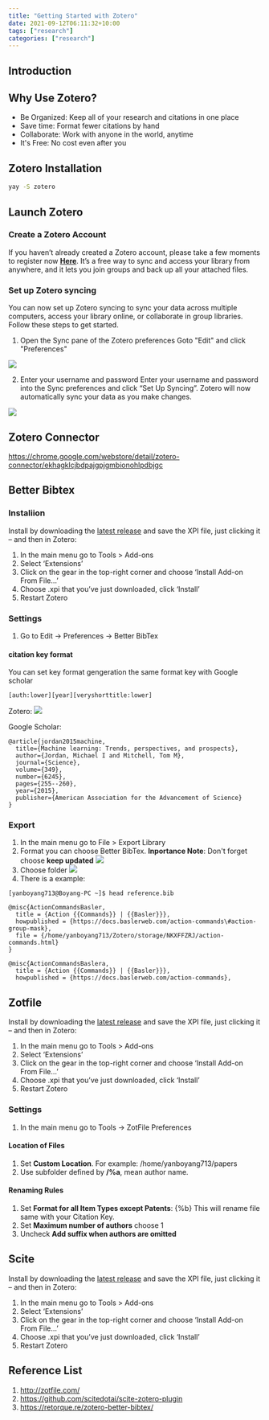 ```yaml
---
title: "Getting Started with Zotero"
date: 2021-09-12T06:11:32+10:00
tags: ["research"]
categories: ["research"]
---
```

## Introduction

## Why Use Zotero?
+ Be Organized: Keep all of your research and citations in one place
+ Save time: Format fewer citations by hand
+ Collaborate: Work with anyone in the world, anytime 
+ It's Free: No cost even after you

## Zotero Installation

```bash
yay -S zotero
```

## Launch Zotero

### Create a Zotero Account
If you haven’t already created a Zotero account, please take a few moments to register now [**Here**](https://www.zotero.org/user/register). It’s a free way to sync and access your library from anywhere, and it lets you join groups and back up all your attached files.

### Set up Zotero syncing
You can now set up Zotero syncing to sync your data across multiple computers, access your library online, or collaborate in group libraries. Follow these steps to get started.

1. Open the Sync pane of the Zotero preferences
Goto "Edit" and click "Preferences"

![](https://res.cloudinary.com/dkvj6mo4c/image/upload/v1618958146/zotero/Wed_Apr_21_08_33_25_AM_AEST_2021_yoifbp.png)

2. Enter your username and password
Enter your username and password into the Sync preferences and click “Set Up Syncing”. Zotero will now automatically sync your data as you make changes.

![](https://res.cloudinary.com/dkvj6mo4c/image/upload/v1618958273/zotero/Wed_Apr_21_08_37_31_AM_AEST_2021_on28w2.png)

## Zotero Connector
https://chrome.google.com/webstore/detail/zotero-connector/ekhagklcjbdpajgpjgmbionohlpdbjgc

## Better Bibtex

### Instaliion
Install by downloading the [latest release](https://github.com/retorquere/zotero-better-bibtex/releases/tag/v5.4.29) and save the XPI file, just clicking it – and then in Zotero:

1. In the main menu go to Tools > Add-ons
2. Select ‘Extensions’
3. Click on the gear in the top-right corner and choose ‘Install Add-on From File…’
4. Choose .xpi that you’ve just downloaded, click ‘Install’
5. Restart Zotero

### Settings
1. Go to Edit -> Preferences -> Better BibTex

#### citation key format
You can set key format gengeration the same format key with Google scholar
```file
[auth:lower][year][veryshorttitle:lower]
```

Zotero:
![](https://res.cloudinary.com/dkvj6mo4c/image/upload/v1631529034/zotero/citationKey_000_gnoo2l.png)

Google Scholar:
```file
@article{jordan2015machine,
  title={Machine learning: Trends, perspectives, and prospects},
  author={Jordan, Michael I and Mitchell, Tom M},
  journal={Science},
  volume={349},
  number={6245},
  pages={255--260},
  year={2015},
  publisher={American Association for the Advancement of Science}
}
```

### Export
1. In the main menu go to File > Export Library
2. Format you can choose Better BibTex.
**Inportance Note**: Don't forget choose **keep updated**
![](https://res.cloudinary.com/dkvj6mo4c/image/upload/v1631527429/zotero/export_ilg1il.png)
3. Choose folder
![](https://res.cloudinary.com/dkvj6mo4c/image/upload/v1631527595/zotero/exportFile_rtlngo.png)
4.  There is a example:
```console
[yanboyang713@Boyang-PC ~]$ head reference.bib 

@misc{ActionCommandsBasler,
  title = {Action {{Commands}} | {{Basler}}},
  howpublished = {https://docs.baslerweb.com/action-commands\#action-group-mask},
  file = {/home/yanboyang713/Zotero/storage/NKXFFZRJ/action-commands.html}
}

@misc{ActionCommandsBaslera,
  title = {Action {{Commands}} | {{Basler}}},
  howpublished = {https://docs.baslerweb.com/action-commands},
```

## Zotfile
Install by downloading the [latest release](https://github.com/jlegewie/zotfile/releases/)  and save the XPI file, just clicking it – and then in Zotero:

1. In the main menu go to Tools > Add-ons
2. Select ‘Extensions’
3. Click on the gear in the top-right corner and choose ‘Install Add-on From File…’
4. Choose .xpi that you’ve just downloaded, click ‘Install’
5. Restart Zotero

### Settings
1. In the main menu go to Tools -> ZotFile Preferences

#### Location of Files
1. Set **Custom Location**. For example: /home/yanboyang713/papers
2. Use subfolder defined by **/%a**, mean author name.

#### Renaming Rules
1. Set **Format for all Item Types except Patents**: {%b}
This will rename file same with your Citation Key.
2. Set **Maximum number of authors** choose 1
3. Uncheck **Add suffix when authors are omitted**

## Scite


Install by downloading the [latest release](https://github.com/scitedotai/scite-zotero-plugin/releases)  and save the XPI file, just clicking it – and then in Zotero:

1. In the main menu go to Tools > Add-ons
2. Select ‘Extensions’
3. Click on the gear in the top-right corner and choose ‘Install Add-on From File…’
4. Choose .xpi that you’ve just downloaded, click ‘Install’
5. Restart Zotero

## Reference List
1. http://zotfile.com/
2. https://github.com/scitedotai/scite-zotero-plugin
3. https://retorque.re/zotero-better-bibtex/







